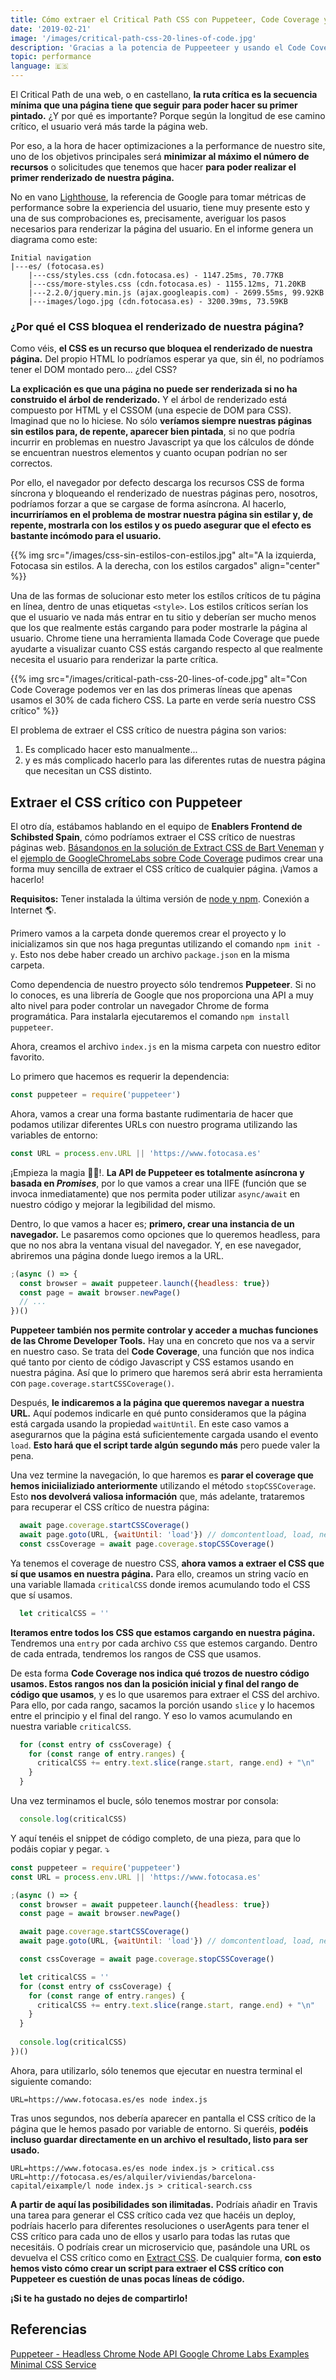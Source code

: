 ```yaml
---
title: Cómo extraer el Critical Path CSS con Puppeteer, Code Coverage y en sólo 20 líneas de código
date: '2019-02-21'
image: '/images/critical-path-css-20-lines-of-code.jpg'
description: 'Gracias a la potencia de Puppeeteer y usando el Code Coverage de las Chrome Developer Tools, podemos extraer muy fácilmente el CSS crítico de nuestro site'
topic: performance
language: 🇪🇸
---
```


El Critical Path de una web, o en castellano, **la ruta crítica es la secuencia mínima que una página tiene que seguir para poder hacer su primer pintado.** ¿Y por qué es importante? Porque según la longitud de ese camino crítico, el usuario verá más tarde la página web.

Por eso, a la hora de hacer optimizaciones a la performance de nuestro site, uno de los objetivos principales será **minimizar al máximo el número de recursos** o solicitudes que tenemos que hacer **para poder realizar el primer renderizado de nuestra página.**

No en vano [Lighthouse](https://developers.google.com/web/tools/lighthouse/?hl=es), la referencia de Google para tomar métricas de performance sobre la experiencia del usuario, tiene muy presente esto y una de sus comprobaciones es, precisamente, averiguar los pasos necesarios para renderizar la página del usuario. En el informe genera un diagrama como este:

```
Initial navigation
|---es/ (fotocasa.es)
    |---css/styles.css (cdn.fotocasa.es) - 1147.25ms, 70.77KB
    |---css/more-styles.css (cdn.fotocasa.es) - 1155.12ms, 71.20KB
    |---2.2.0/jquery.min.js (ajax.googleapis.com) - 2699.55ms, 99.92KB
    |---images/logo.jpg (cdn.fotocasa.es) - 3200.39ms, 73.59KB
```

### ¿Por qué el CSS bloquea el renderizado de nuestra página?

Como véis, **el CSS es un recurso que bloquea el renderizado de nuestra página.** Del propio HTML lo podríamos esperar ya que, sin él, no podríamos tener el DOM montado pero... ¿del CSS?

**La explicación es que una página no puede ser renderizada si no ha construido el árbol de renderizado.** Y el árbol de renderizado está compuesto por HTML y el CSSOM (una especie de DOM para CSS). Imaginad que no lo hiciese. No sólo **veríamos siempre nuestras páginas sin estilos para, de repente, aparecer bien pintada**, si no que podría incurrir en problemas en nuestro Javascript ya que los cálculos de dónde se encuentran nuestros elementos y cuanto ocupan podrían no ser correctos.

Por ello, el navegador por defecto descarga los recursos CSS de forma síncrona y bloqueando el renderizado de nuestras páginas pero, nosotros, podríamos forzar a que se cargase de forma asíncrona. Al hacerlo, **incurriríamos en el problema de mostrar nuestra página sin estilar y, de repente, mostrarla con los estilos y os puedo asegurar que el efecto es bastante incómodo para el usuario.**

{{% img src="/images/css-sin-estilos-con-estilos.jpg" alt="A la izquierda, Fotocasa sin estilos. A la derecha, con los estilos cargados" align="center" %}}

Una de las formas de solucionar esto meter los estílos críticos de tu página en línea, dentro de unas etiquetas `<style>`. Los estilos críticos serían los que el usuario ve nada más entrar en tu sitio y deberían ser mucho menos que los que realmente estás cargando para poder mostrarle la página al usuario. Chrome tiene una herramienta llamada Code Coverage que puede ayudarte a visualizar cuanto CSS estás cargando respecto al que realmente necesita el usuario para renderizar la parte crítica.

{{% img src="/images/critical-path-css-20-lines-of-code.jpg" alt="Con Code Coverage podemos ver en las dos primeras líneas que apenas usamos el 30% de cada fichero CSS. La parte en verde sería nuestro CSS crítico" %}}

El problema de extraer el CSS crítico de nuestra página son varios:
1. Es complicado hacer esto manualmente...
2. y es más complicado hacerlo para las diferentes rutas de nuestra página que necesitan un CSS distinto.

## Extraer el CSS crítico con Puppeteer

El otro día, estábamos hablando en el equipo de **Enablers Frontend de Schibsted Spain**, cómo podríamos extraer el CSS crítico de nuestras páginas web. [Básandonos en la solución de Extract CSS de Bart Veneman](https://github.com/bartveneman/extract-css) y el [ejemplo de GoogleChromeLabs sobre Code Coverage](https://github.com/GoogleChromeLabs/puppeteer-examples/blob/master/code_coverage.js) pudimos crear una forma muy sencilla de extraer el CSS crítico de cualquier página. ¡Vamos a hacerlo!

**Requisitos:** Tener instalada la última versión de [node y npm](https://nodejs.org/es/). Conexión a Internet 🌎.

Primero vamos a la carpeta donde queremos crear el proyecto y lo inicializamos sin que nos haga preguntas utilizando el comando `npm init -y`. Esto nos debe haber creado un archivo `package.json` en la misma carpeta.

Como dependencia de nuestro proyecto sólo tendremos **Puppeteer**. Si no lo conoces, es una librería de Google que nos proporciona una API a muy alto nivel para poder controlar un navegador Chrome de forma programática. Para instalarla ejecutaremos el comando `npm install puppeteer`.

Ahora, creamos el archivo `index.js` en la misma carpeta con nuestro editor favorito.

Lo primero que hacemos es requerir la dependencia:

```javascript
const puppeteer = require('puppeteer')
```

Ahora, vamos a crear una forma bastante rudimentaria de hacer que podamos utilizar diferentes URLs con nuestro programa utilizando las variables de entorno:

```javascript
const URL = process.env.URL || 'https://www.fotocasa.es'
```

¡Empieza la magia 🎩✨!. **La API de Puppeteer es totalmente asíncrona y basada en *Promises***, por lo que vamos a crear una IIFE (función que se invoca inmediatamente) que nos permita poder utilizar `async/await` en nuestro código y mejorar la legibilidad del mismo.

Dentro, lo que vamos a hacer es; **primero, crear una instancia de un navegador.** Le pasaremos como opciones que lo queremos headless, para que no nos abra la ventana visual del navegador. Y, en ese navegador, abriremos una página donde luego iremos a la URL.

```javascript
;(async () => {
  const browser = await puppeteer.launch({headless: true})
  const page = await browser.newPage()
  // ...
})()
```

**Puppeteer también nos permite controlar y acceder a muchas funciones de las Chrome Developer Tools.** Hay una en concreto que nos va a servir en nuestro caso. Se trata del **Code Coverage**, una función que nos indica qué tanto por ciento de código Javascript y CSS estamos usando en nuestra página. Así que lo primero que haremos será abrir esta herramienta con `page.coverage.startCSSCoverage()`.

Después, **le indicaremos a la página que queremos navegar a nuestra URL.** Aquí podemos indicarle en qué punto consideramos que la página está cargada usando la propiedad `waitUntil`. En este caso vamos a asegurarnos que la página está suficientemente cargada usando el evento `load`. **Esto hará que el script tarde algún segundo más** pero puede valer la pena.

Una vez termine la navegación, lo que haremos es **parar el coverage que hemos iniciializiado anteriormente** utilizando el método `stopCSSCoverage`. Esto **nos devolverá valiosa información** que, más adelante, trataremos para recuperar el CSS crítico de nuestra página:

```javascript
  await page.coverage.startCSSCoverage()
  await page.goto(URL, {waitUntil: 'load'}) // domcontentload, load, networkidle0
  const cssCoverage = await page.coverage.stopCSSCoverage()
```

Ya tenemos el coverage de nuestro CSS, **ahora vamos a extraer el CSS que sí que usamos en nuestra página.** Para ello, creamos un string vacío en una variable llamada `criticalCSS` donde iremos acumulando todo el CSS que sí usamos.

```javascript
  let criticalCSS = ''
```

**Iteramos entre todos los CSS que estamos cargando en nuestra página.** Tendremos una `entry` por cada archivo `CSS` que estemos cargando. Dentro de cada entrada, tendremos los rangos de CSS que usamos.

De esta forma **Code Coverage nos indica qué trozos de nuestro código usamos. Estos rangos nos dan la posición inicial y final del rango de código que usamos**, y es lo que usaremos para extraer el CSS del archivo. Para ello, por cada rango, sacamos la porción usando `slice` y lo hacemos entre el principio y el final del rango. Y eso lo vamos acumulando en nuestra variable `criticalCSS`. 

```javascript
  for (const entry of cssCoverage) {
    for (const range of entry.ranges) {
      criticalCSS += entry.text.slice(range.start, range.end) + "\n"
    }
  }
```

Una vez terminamos el bucle, sólo tenemos mostrar por consola:

```javascript
  console.log(criticalCSS)
```

Y aquí tenéis el snippet de código completo, de una pieza, para que lo podáis copiar y pegar. ⤵️

```javascript
const puppeteer = require('puppeteer')
const URL = process.env.URL || 'https://www.fotocasa.es'

;(async () => {
  const browser = await puppeteer.launch({headless: true})
  const page = await browser.newPage()

  await page.coverage.startCSSCoverage()
  await page.goto(URL, {waitUntil: 'load'}) // domcontentload, load, networkidle0

  const cssCoverage = await page.coverage.stopCSSCoverage()

  let criticalCSS = ''
  for (const entry of cssCoverage) {
    for (const range of entry.ranges) {
      criticalCSS += entry.text.slice(range.start, range.end) + "\n"
    }
  }
  
  console.log(criticalCSS)
})()
```

Ahora, para utilizarlo, sólo tenemos que ejecutar en nuestra terminal el siguiente comando:
```
URL=https://www.fotocasa.es/es node index.js
```

Tras unos segundos, nos debería aparecer en pantalla el CSS crítico de la página que le hemos pasado por variable de entorno. Si queréis, **podéis incluso guardar directamente en un archivo el resultado, listo para ser usado.**

```
URL=https://www.fotocasa.es/es node index.js > critical.css
URL=http://fotocasa.es/es/alquiler/viviendas/barcelona-capital/eixample/l node index.js > critical-search.css
```

**A partir de aquí las posibilidades son ilimitadas.** Podríais añadir en Travis una tarea para generar el CSS crítico cada vez que hacéis un deploy, podríais hacerlo para diferentes resoluciones o userAgents para tener el CSS crítico para cada uno de ellos y usarlo para todas las rutas que necesitáis. O podríais crear un microservicio que, pasándole una URL os devuelva el CSS crítico como en [Extract CSS](http://extract-css.now.sh). De cualquier forma, **con esto hemos visto cómo crear un script para extraer el CSS crítico con Puppeteer es cuestión de unas pocas líneas de código.**

**¡Si te ha gustado no dejes de compartirlo!**

## Referencias

[Puppeteer - Headless Chrome Node API ](https://github.com/GoogleChrome/puppeteer)
[Google Chrome Labs Examples](https://github.com/GoogleChromeLabs/puppeteer-examples)
[Minimal CSS Service](https://github.com/SUI-Components/minimal-css-service)

